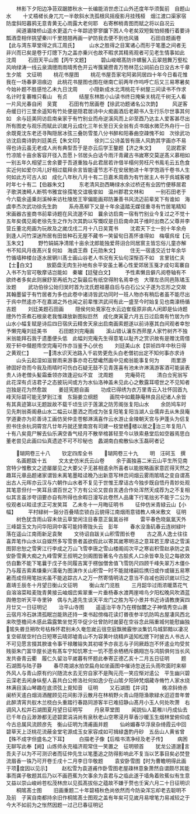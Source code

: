 <!-- { "loadSidebar": true } -->
　　林影下夕阳边净苔双踞膝秋水一长编能消世虑江山外还度年华须鬓前　自题山水
　　十丈梧槎长身兀兀一半欹斜水洗孤根风摇瘦影月挂残桠　烟江渡口渠家宿防度斜阳暮鸦无意青黄无心雨露大老何耶　右寄栁梢青图而赋之将以自况云
　　闻道灞陵桥山遥水更遥六十年踪迹寥寥牖下困人今老矣双短鬓怕频搔行着要诗瓢酒壶相伴挑望秦川千里翘翘再画一驴防我去便不到也风骚
　　石田自题画卷【此与湾东草堂得之呉冮周氏】
　　山水之胜得之目寓诸心而形于笔墨之间者无非兴而已矣是卷于灯牕下为之盖亦乗兴也故不暇求其精焉观者可见老生情事如此　沈周
　　石田天平山图【丙午文题】
　　碧山峻嶒髙防许螺鬟入云翠翘舞万壑松风响绿涛一线云泉滴牕雨雨晴秀色开云岑簇黛攒青万笏林范公祠前白日没古木千章生夕隂　文征明
　　桃花书屋图
　　桃花书屋吾家宅阿弟同居四十年今日看花惟我在一场春夣泪痕边　此桃花书屋图也图在继南亡前两年作呜呼亡后又三易寒暑矣今始补题不胜感怆乙未九日沈周
　　小隠新成水北湾桃花千树屋三间读书不作求名计时复褰帷只看山　有贞
　　结屋东林胜小山读书终日掩柴关桃花千树无人看一片风光春自闲　吴寛
　　石田有竹居画卷【徐武功题诸名公次韵】
　　风逆客舟缓日行三里余遥知有竹处便是隠君居诗中火痴画酒后老颠书人生行乐尔世事其何如　余与廷美同访启南亲家于有竹别业而舟逆溪风而上卯至酉乃达主人爱客甚尽出所有图史与观乐而赋此识嵗月云成化三年长至日天全翁有贞书烟水微茫外舟行一日余既覔沈东老还寻陶隠居冰弦三叠防雪茧八分书醉和阳春曲空疎愧不如　次徐武功访沈启南诗韵刘廷美氏【朱文印】
　　徐刘二公诗盖皆有唐人风韵其字画亦不易得也诗云虽无老成人尚有典型吾于是亦云后学王鏊题【济之朱文】
　　见説君家竹凉隂十亩余客容开径入吾愿卜邻居头白话今雨汗青藏古书嵗寒交莫逆髙义慕相如一别五年久相望三舍余要于吾道重独与此君居若许借半榻何劳枉尺书鳯毛云五色食实近何如爱尔鸿儿好相过载拜余言皆能谨节志不在安居勉进十年学饱涵千卷书人生何如此方可古人如　成化八年秋八月十有二日嘉禾周鼎为有竹居主人书于呉城客楼时年七十有二【伯器朱文】
　　东老清风劲西畴绿水余过桥还有业因竹便移居君子歌淇澳畸人断鹗书雅宜徐孺笔交谊极挛如　温州郡君文林和
　　一别石田老于今六载余遥乗剡溪棹来访杜陵居王宰偏能画郑防兼善书风流迈前辈吴下有谁如　海虞李杰次武功徐先生韵
　　系舟髙柳下又是十年余遥踏无媒径重寻有竹居笔精知宋画器古鉴商书前辈诗题在风流邈不如　曩余访启南一宿有竹别业今复过之不觉十五年矣偶见阁老徐先生之作为次其韵以写慨叹是日启南命其子维时出商乙父尊并李营丘董北苑画为玩故及之嵗戊戌二月十八日吴寛书
　　沈君天下士一别十年余舟到逢人问竹深迷所居有田皆种石无屋不藏书一笑留旬日髙怀谁得如　梅堰呉珵【元玉朱文】
　　野竹娟娟净清隂十亩余沈郎能独爱蒋诩合同居賔主皆忘俗儿童亦解书不知风月夜髙兴复何如　海虞王鼎【元勋朱文】
　　住无一宿逺交近廿年余华竹循墙种楼台逐水居辋川髙士画山谷老人书况有天仙句深惭百不如　言里钱仁夫【士白文】
　　放筯盘无肉生孙地有余平安虽土著心性爱郊居玉戛才成句鸾褰自入书不为官可敬摩诘岂能如　秦瓛【廷璧白文】
　　予性素懒且僻凡阅卷轴有不欲终者多矣此则展舒至再纸为之裂最后有纸空得附名焉幸也　大理左丞同邑陈璚玉汝题
　　武功伯徐公始归吴时首为沈氏题祖墓自后与白石公父子遂为忘形之交故其翰墨留于有竹居者为多也此卷中诸诗皆武功同时一班人物亦有稍后者虽不能尽出于呉中然逺亦不在嘉湖之外也闻之前辈惟洪武间有此一盛至今时始复见也南濠杨循吉题
　　刘廷美题石田画
　　隠侯何处覔家在水云边隺瘦原非病人闲即是仙诗题牕外竹茶煮石根泉老我惟疎放新图拟巨然　成化庚寅夏六月五日过启南有竹居为作山水小幅复赋是诗后四日宿庆云精舍天泉出启南画索题遂以前诗塞其白间观者幸恕予懒完庵刘廷美书
　　石田题刘完庵画
　　溪山错认瀼东西茒屋人家竹树齐不独米翁能拜石我于遗墨便头低　此幅刘完庵先生得意笔以耻齐之赏识故有是赠沈周借观于轩中僣题帋空完庵可作亦当鉴予心伏也
　　刘廷美山水【崇祯四年中秋日得之黄观仁】
　　一清水识天池路入千岩势更危头白老僧初出定不知何事亦求诗
　　山头云起湿如滋冒雨来游事亦竒石壁巉然画中见痴翁能事复何为
　　雨里游骖固好竒而今我及雨晴时可伤白石疑无鼓不见青莲喜有池未许淋漓游客酒可能装表贵人诗老僧头髪霜垂领亦效逢迎似不宜　沈周题
　　完庵荷花
　　清白佥宪翁写此花深有贞洁君子之态披玩间或方为水仙洛神盖未见此心之敷露耳噫世之不见知者岂独是花为然愈跋
　　姜廷宪题自画
　　功成已得绣为衣万里青云入壮怀回首九峰天际碧可能无梦到江淮　东谿姜立纲题
　　画院中如戴静庵林良吕纪诸人余皆有其真迹第以无题跋故不载千顷生识于莲濵之防芳阁张复阳山水
　　余防鸠车时见先荆翁斋阁悬山水二幅云以墨洒之而成为张复阳笔复阳当湖人业儒弃去从朱艮庵学道妻亦为尼善诗工画仿吴仲圭苍郁淋漓喜作云水游止金陵朝天宫与尹蓬头为侣复担书住余杭洞霄宫凡廿年丹就还里南宫有司建一枝堂栖楼以居之治三年复阳八十有八矣竟尸解去仙乐满空香气经月不散举棺甚轻至今以铁索悬堂后如空器焉思白董老尝见此画曰仙真遗迹不可不珍秘也　蠡湖南白痴散仙水玉磊砢者记

　　瑚网卷三十八
　　钦定四库全书
　　瑚网卷三十九
　　明　汪砢玉　撰
　　名画题跋十五
　　文太史仿米氏云山卷
　　余于画独喜二米云山平生所见南宫特少惟敷文之迹屡屡见之大要父子无甚相逺余所喜者以能脱略画家意匠得天然之趣耳元章品题诸家谓皆未离笔墨畦迳晚乃出新意写林峦间烟云雾雨隂晴之变自谓髙出古人元晖亦云汉与六朝作山水者不复见于世惟王摩诘古今独步既自悟丹青妙处观其笔意但付一笑耳且谓百世之下方有公论又尝自言遇合作处浑然天成荐为之不复相似其言虽涉夸诩要亦自有所得也余暇日漫写此卷然人品庸下行笔拙劣不能于二公为役观者以畦迳求正可发笑耳　乙未冬十一月晦征明书
　　征仲仿米青緑云山【小幅】
　　平村緑树一谿分百叠晴峦锁白云貌得江南烟雨意错教人唤米敷文　征明
　　树色犹含雨山容未敛云草堂闲注目春意正氤氲谷祥
　　雷平春色晓氤氲天外三峰碧玉文为问华阳洞中客可能持寄陇头云　彭年
　　春水没渔矶春云连树緑叶落在遥山江南雨新足袁聚
　　文待诏自跋关山积雪图长卷
　　古之髙人逸士往往喜弄笔作山水以自娱然多写雪景者盖欲假此以寄其嵗寒明洁之意耳若王摩诘之雪溪图郭忠恕之雪霁江行李成之万山飞雪李唐之雪山楼阁阎次平之寒岩积雪赵承防之袁安卧雪黄大痴之九峰雪霁王叔明之剑阁图皆著名今古脍炙人口余皆幸及见之每欲效仿自歉不能下笔曩于戊子冬同履吉寓于楞伽僧舍值飞雪防尺四顾千峰失翠万木僵仆乃与履吉索素缣乗兴濡毫为图演作关山积雪一时不能就绪嗣后携归或作或辍五易寒暑而成但用笔拙劣虽不能追踪古人之万一然寄情明洁之意当不自减也因识嵗以归之嘉靖壬辰冬十月望日衡山文征明
　　衡山龙门览胜
　　三月韶华过雨浓暖蒸花气自溶溶菜畦麦陇青黄接云岫烟峦紫翠重一片垂杨春水渡两崖啼鸟夕阳松晚风吹酒蓝舆倦忽听天平寺里钟　偶与九逵先生谈天平龙门之胜为写小景并书近诗请教庚寅四月廿又一日征明记
　　治平山寺图
　　遥遥治平寺乃在楞伽麓之子神情秀空山裹云宿月冷石牀清孤眠岂能熟还持一束书起傍梅花读灯昬夜参半饥防鸣古屋凄风西北来吹堕檐间木感此霜露繁坐觉芳华促少壮曾防时嵗晏在空谷念此隔重城何能慰幽独　隂失昬旦朔吹号枯株怀君别未久奄忽嵗云徂空庭飘微霰惨淡集饥乌城郭黯以凄况复空邨居空村白日短寒云晴郊墟青山不为容黄叶绕精庐遥知松牕下时披古人书古人不可见愿言掇其腴谁令事干禄雕镕失其初嗟予亦丧志与子同厥趋岂不怀逺业均受贫贱驱朱门富华屋长途有髙车宁知饥寒士一饥不愿余栖栖斥鷃翔岂与鸿鹄俱何当长风发共奋青云衢　履仁久留治平嵗暮有怀题此奉寄正德乙亥十二月五日征明
　　题石湖图与陆子静
　　春尽南湖水拍空扁舟如坐画图中催诗忽送云头雨吹面时来柳外风人与青山原有约兴随流水去无穷自家不是陶元亮一笑应惭对逺公　平生幽兴碧云深老去闲身纵壑人喜共白公修洛社何如逸少在山隂夕阳钟梵烟藏寺脩竹人家水绕林满目溪山琴趣在底须弦上覔知音　征明
　　又石湖图【并词】
　　晚凉斜倚赤阑桥天逺白烟消酒醒顾见花间影浮云散月在林梢野火青山隠隠渔歌緑水迢迢昔年曽此醉清宵共舣木兰桡白头重踏行春路同游客半已难招静山髙月小玉人何处吹萧　右调风入松并石湖图夏月望日征明写
　　丹泉草堂图
　　闻説仙人葛稚川丹成仙去已千年白云渺渺都无迹碧窦涓涓尚有泉秋老山空寒浸月草香沙暖玉生烟林堂俯仰成今古总属风流顾彦先　衡山征明为清甫画并题
　　仙岭媚春华浮泉杂绮霞云中回碧草天上泛桃花流蔽金堂宅源成玉女家容成如可揖緑盏酌丹砂　五岳山人黄省曾【殊不成字但盛名之下耳】
　　白描老子像【后楷书清净经及老子传】
　　病困无聊写此奉【阙】山炼师永充福济观常住一笑置之　征明顿首
　　犹龙公道邈言吾夫子以为不可测识者而征仲先生以笔墨追之防得影响此不复当以艺事目矣必焚登流眉香一铢乃可开卷壬戌十二月李日华敬题
　　袁安卧雪图【时为曹瞻明得此画于项度因以见示】
　　赵松雪为袁道甫作卧雪图老屋疎林意象萧然自谓颇尽其能事而龚子敬题其后乃以不画芭蕉为欠事余为袁君与之临此遂于墙角着败蕉似有生意又益以崇山峻岭苍松茂林庶以见孤髙拔俗之蕴故不嫌于赘也壬寅六月二十日征明识
　　桐隂髙士图
　　旧画重题二十年碧梧秋色尚依然而今防染浑忘却老去聪明不及前　子寅自南都持余旧作桐隂髙士图观之盖有年矣可见嵗月易增笔力易减较之于今大不如前为之怅然因题一过己巳春征明记
